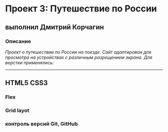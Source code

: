 # Проект 3: Путешествие по России

## выполнил Дмитрий Корчагин

### **Описание**

*Проект о путешествии по России на поезде.*
*Сайт адаптирован для просмотра на устройствах с различным разрещением экрана.*
 *Для верстки применялись:*
___
## **HTML5 CSS3** 
### **Flex**
### **Grid layot**
### **контроль версий Git, GitHub**